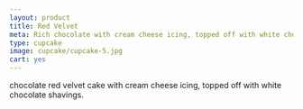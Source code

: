 ```yaml
---
layout: product
title: Red Velvet 
meta: Rich chocolate with cream cheese icing, topped off with white chocolate shavings
type: cupcake
image: cupcake/cupcake-5.jpg
cart: yes
---
```


chocolate red velvet cake with cream cheese icing, topped off with white chocolate shavings. 